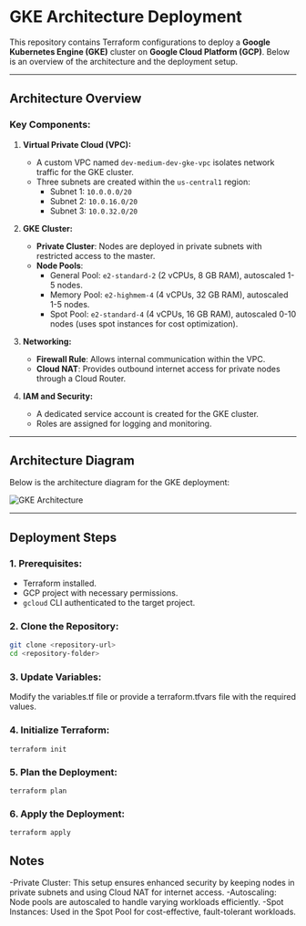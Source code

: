 # GKE Architecture Deployment

This repository contains Terraform configurations to deploy a **Google Kubernetes Engine (GKE)** cluster on **Google Cloud Platform (GCP)**. Below is an overview of the architecture and the deployment setup.

---

## Architecture Overview

### Key Components:

1. **Virtual Private Cloud (VPC):**
   - A custom VPC named `dev-medium-dev-gke-vpc` isolates network traffic for the GKE cluster.
   - Three subnets are created within the `us-central1` region:
     - Subnet 1: `10.0.0.0/20`
     - Subnet 2: `10.0.16.0/20`
     - Subnet 3: `10.0.32.0/20`

2. **GKE Cluster:**
   - **Private Cluster**: Nodes are deployed in private subnets with restricted access to the master.
   - **Node Pools**:
     - General Pool: `e2-standard-2` (2 vCPUs, 8 GB RAM), autoscaled 1-5 nodes.
     - Memory Pool: `e2-highmem-4` (4 vCPUs, 32 GB RAM), autoscaled 1-5 nodes.
     - Spot Pool: `e2-standard-4` (4 vCPUs, 16 GB RAM), autoscaled 0-10 nodes (uses spot instances for cost optimization).

3. **Networking:**
   - **Firewall Rule**: Allows internal communication within the VPC.
   - **Cloud NAT**: Provides outbound internet access for private nodes through a Cloud Router.

4. **IAM and Security:**
   - A dedicated service account is created for the GKE cluster.
   - Roles are assigned for logging and monitoring.

---

## Architecture Diagram

Below is the architecture diagram for the GKE deployment:

![GKE Architecture](path-to-your-image.png)

---

## Deployment Steps

### 1. Prerequisites:
- Terraform installed.
- GCP project with necessary permissions.
- `gcloud` CLI authenticated to the target project.

### 2. Clone the Repository:
```bash
git clone <repository-url>
cd <repository-folder>
````

### 3. Update Variables:
Modify the variables.tf file or provide a terraform.tfvars file with the required values.

### 4. Initialize Terraform:
```
terraform init
```
### 5. Plan the Deployment:
```
terraform plan
```

### 6. Apply the Deployment:
```
terraform apply
```

## Notes
-Private Cluster: This setup ensures enhanced security by keeping nodes in private subnets and using Cloud NAT for internet access.
-Autoscaling: Node pools are autoscaled to handle varying workloads efficiently.
-Spot Instances: Used in the Spot Pool for cost-effective, fault-tolerant workloads.
